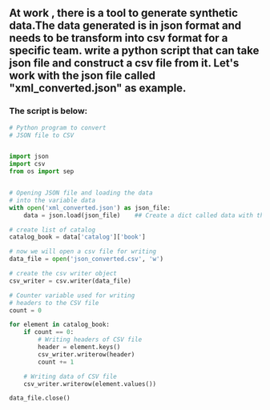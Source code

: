 ## At work , there is a tool to generate synthetic data.The data generated is in json format and needs to be transform into csv format for a specific team. write a python script that can take json file and construct a csv file from it. Let's work with the json file called "xml_converted.json" as example. 
### The script is below:

```python
# Python program to convert
# JSON file to CSV


import json
import csv
from os import sep


# Opening JSON file and loading the data
# into the variable data
with open('xml_converted.json') as json_file:
	data = json.load(json_file)    ## Create a dict called data with the json content

# create list of catalog 
catalog_book = data['catalog']['book']

# now we will open a csv file for writing
data_file = open('json_converted.csv', 'w')

# create the csv writer object
csv_writer = csv.writer(data_file)

# Counter variable used for writing
# headers to the CSV file
count = 0

for element in catalog_book:
	if count == 0:
		# Writing headers of CSV file
		header = element.keys()
		csv_writer.writerow(header)
		count += 1

	# Writing data of CSV file
	csv_writer.writerow(element.values())

data_file.close()

```
